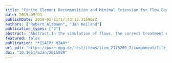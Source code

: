 ```yaml
---
title: "Finite Element Decomposition and Minimal Extension for Flow Equations"
date: 2015-09-01
publishDate: 2019-05-21T17:43:13.316902Z
authors: ["Robert Altmann", "Jan Heiland"]
publication_types: ["2"]
abstract: "Abstract.In the simulation of flows, the correct treatment of the pressure variable is the key to stabletime-integration schemes. This paper contributes a new approach based on the theory of differential-algebraic equations. Motivated by the index reduction technique of minimal extension, a remodellingof the flow equations is proposed. It is shown how this reformulation can be realized for standard finiteelementsviaa decomposition of the discrete spaces and that it ensures stable and accurate approxi-mations. The presented decomposition preserves sparsity and does not call on variable transformationswhich might change the meaning of the variables. Since the method is eventually an index reduction,high index effects leading to instabilities are eliminated."
featured: false
publication: "*ESAIM: M2AN*"
url_pdf: "https://pure.mpg.de/rest/items/item_2175209_7/component/file_2250366/content"
doi: "10.1051/m2an/2015029"
---
```


